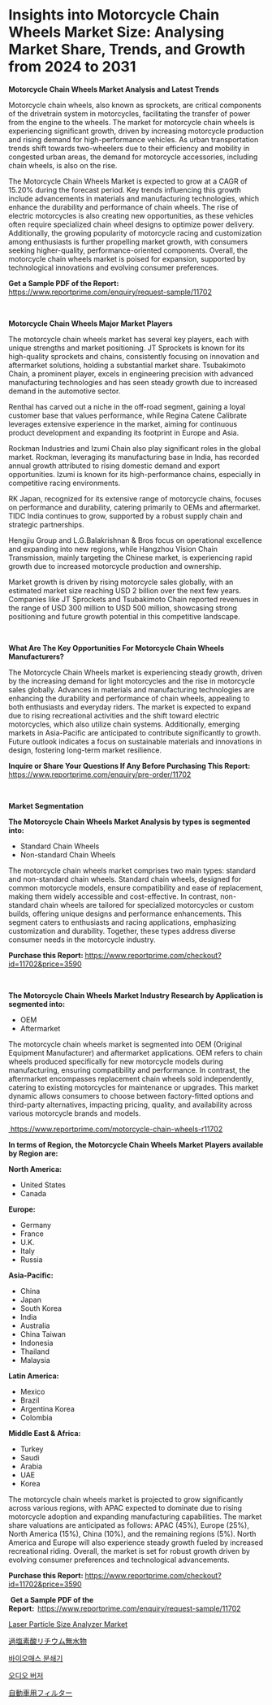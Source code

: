 <p><h1>Insights into Motorcycle Chain Wheels Market Size: Analysing Market Share, Trends, and Growth from 2024 to 2031</h1></p><p><strong>Motorcycle Chain Wheels Market Analysis and Latest Trends</strong></p>
<p><p>Motorcycle chain wheels, also known as sprockets, are critical components of the drivetrain system in motorcycles, facilitating the transfer of power from the engine to the wheels. The market for motorcycle chain wheels is experiencing significant growth, driven by increasing motorcycle production and rising demand for high-performance vehicles. As urban transportation trends shift towards two-wheelers due to their efficiency and mobility in congested urban areas, the demand for motorcycle accessories, including chain wheels, is also on the rise. </p><p>The Motorcycle Chain Wheels Market is expected to grow at a CAGR of 15.20% during the forecast period. Key trends influencing this growth include advancements in materials and manufacturing technologies, which enhance the durability and performance of chain wheels. The rise of electric motorcycles is also creating new opportunities, as these vehicles often require specialized chain wheel designs to optimize power delivery. Additionally, the growing popularity of motorcycle racing and customization among enthusiasts is further propelling market growth, with consumers seeking higher-quality, performance-oriented components. Overall, the motorcycle chain wheels market is poised for expansion, supported by technological innovations and evolving consumer preferences.</p></p>
<p><strong>Get a Sample PDF of the Report:&nbsp;</strong> <a href="https://www.reportprime.com/enquiry/request-sample/11702">https://www.reportprime.com/enquiry/request-sample/11702</a></p>
<p>&nbsp;</p>
<p><strong>Motorcycle Chain Wheels Major Market Players</strong></p>
<p><p>The motorcycle chain wheels market has several key players, each with unique strengths and market positioning. JT Sprockets is known for its high-quality sprockets and chains, consistently focusing on innovation and aftermarket solutions, holding a substantial market share. Tsubakimoto Chain, a prominent player, excels in engineering precision with advanced manufacturing technologies and has seen steady growth due to increased demand in the automotive sector. </p><p>Renthal has carved out a niche in the off-road segment, gaining a loyal customer base that values performance, while Regina Catene Calibrate leverages extensive experience in the market, aiming for continuous product development and expanding its footprint in Europe and Asia.</p><p>Rockman Industries and Izumi Chain also play significant roles in the global market. Rockman, leveraging its manufacturing base in India, has recorded annual growth attributed to rising domestic demand and export opportunities. Izumi is known for its high-performance chains, especially in competitive racing environments.</p><p>RK Japan, recognized for its extensive range of motorcycle chains, focuses on performance and durability, catering primarily to OEMs and aftermarket. TIDC India continues to grow, supported by a robust supply chain and strategic partnerships.</p><p>Hengjiu Group and L.G.Balakrishnan & Bros focus on operational excellence and expanding into new regions, while Hangzhou Vision Chain Transmission, mainly targeting the Chinese market, is experiencing rapid growth due to increased motorcycle production and ownership.</p><p>Market growth is driven by rising motorcycle sales globally, with an estimated market size reaching USD 2 billion over the next few years. Companies like JT Sprockets and Tsubakimoto Chain reported revenues in the range of USD 300 million to USD 500 million, showcasing strong positioning and future growth potential in this competitive landscape.</p></p>
<p>&nbsp;</p>
<p><strong>What Are The Key Opportunities For Motorcycle Chain Wheels Manufacturers?</strong></p>
<p><p>The Motorcycle Chain Wheels market is experiencing steady growth, driven by the increasing demand for light motorcycles and the rise in motorcycle sales globally. Advances in materials and manufacturing technologies are enhancing the durability and performance of chain wheels, appealing to both enthusiasts and everyday riders. The market is expected to expand due to rising recreational activities and the shift toward electric motorcycles, which also utilize chain systems. Additionally, emerging markets in Asia-Pacific are anticipated to contribute significantly to growth. Future outlook indicates a focus on sustainable materials and innovations in design, fostering long-term market resilience.</p></p>
<p><strong>Inquire or Share Your Questions If Any Before Purchasing This Report:</strong> <a href="https://www.reportprime.com/enquiry/pre-order/11702">https://www.reportprime.com/enquiry/pre-order/11702</a></p>
<p>&nbsp;</p>
<p><strong>Market Segmentation</strong></p>
<p><strong>The Motorcycle Chain Wheels Market Analysis by types is segmented into:</strong></p>
<p><ul><li>Standard Chain Wheels</li><li>Non-standard Chain Wheels</li></ul></p>
<p><p>The motorcycle chain wheels market comprises two main types: standard and non-standard chain wheels. Standard chain wheels, designed for common motorcycle models, ensure compatibility and ease of replacement, making them widely accessible and cost-effective. In contrast, non-standard chain wheels are tailored for specialized motorcycles or custom builds, offering unique designs and performance enhancements. This segment caters to enthusiasts and racing applications, emphasizing customization and durability. Together, these types address diverse consumer needs in the motorcycle industry.</p></p>
<p><strong>Purchase this Report:&nbsp;</strong><a href="https://www.reportprime.com/checkout?id=11702&price=3590">https://www.reportprime.com/checkout?id=11702&price=3590</a></p>
<p>&nbsp;</p>
<p><strong>The Motorcycle Chain Wheels Market Industry Research by Application is segmented into:</strong></p>
<p><ul><li>OEM</li><li>Aftermarket</li></ul></p>
<p><p>The motorcycle chain wheels market is segmented into OEM (Original Equipment Manufacturer) and aftermarket applications. OEM refers to chain wheels produced specifically for new motorcycle models during manufacturing, ensuring compatibility and performance. In contrast, the aftermarket encompasses replacement chain wheels sold independently, catering to existing motorcycles for maintenance or upgrades. This market dynamic allows consumers to choose between factory-fitted options and third-party alternatives, impacting pricing, quality, and availability across various motorcycle brands and models.</p></p>
<p><a href="https://www.reportprime.com/motorcycle-chain-wheels-r11702">&nbsp;https://www.reportprime.com/motorcycle-chain-wheels-r11702</a></p>
<p><strong>In terms of Region, the Motorcycle Chain Wheels Market Players available by Region are:</strong></p>
<p>
    <p> <strong> North America: </strong>
        <ul>
            <li>United States</li>
            <li>Canada</li>
        </ul>
        </p> 
    <p> <strong> Europe: </strong>
        <ul>
            <li>Germany</li>
            <li>France</li>
            <li>U.K.</li>
            <li>Italy</li>
            <li>Russia</li>
        </ul>
        </p> 
    <p> <strong> Asia-Pacific: </strong>
        <ul>
            <li>China</li>
            <li>Japan</li>
            <li>South Korea</li>
            <li>India</li>
            <li>Australia</li>
            <li>China Taiwan</li>
            <li>Indonesia</li>
            <li>Thailand</li>
            <li>Malaysia</li>
        </ul>
        </p> 
    <p> <strong> Latin America: </strong>
        <ul>
            <li>Mexico</li>
            <li>Brazil</li>
            <li>Argentina Korea</li>
            <li>Colombia</li>
        </ul>
        </p> 
    <p> <strong> Middle East & Africa: </strong>
        <ul>
            <li>Turkey</li>
            <li>Saudi</li>
            <li>Arabia</li>
            <li>UAE</li>
            <li>Korea</li>
        </ul>
    </p>
    </p>
<p><p>The motorcycle chain wheels market is projected to grow significantly across various regions, with APAC expected to dominate due to rising motorcycle adoption and expanding manufacturing capabilities. The market share valuations are anticipated as follows: APAC (45%), Europe (25%), North America (15%), China (10%), and the remaining regions (5%). North America and Europe will also experience steady growth fueled by increased recreational riding. Overall, the market is set for robust growth driven by evolving consumer preferences and technological advancements.</p></p>
<p><strong>Purchase this Report: </strong><a href="https://www.reportprime.com/checkout?id=11702&price=3590">https://www.reportprime.com/checkout?id=11702&price=3590</a></p>
<p>&nbsp;<strong>Get a Sample PDF of the Report:&nbsp;&nbsp;</strong><a href="https://www.reportprime.com/enquiry/request-sample/11702">https://www.reportprime.com/enquiry/request-sample/11702</a></p>
<p><strong></strong></p>
<p><p><a href="https://medium.com/@jjkh377/market-forecast-global-laser-particle-size-analyzer-trends-and-impact-analysis-2024-2031-by-4a3550a933a7">Laser Particle Size Analyzer Market</a></p><p><a href="https://medium.com/@manuelmann1976/%E3%83%AA%E3%83%81%E3%82%A6%E3%83%A0%E3%83%9A%E3%83%AB%E3%82%AF%E3%83%AD%E3%83%AC%E3%83%BC%E3%83%88%E7%84%A1%E6%B0%B4%E5%B8%82%E5%A0%B4-2024%E5%B9%B4%E3%81%8B%E3%82%892031%E5%B9%B4%E3%81%BE%E3%81%A7%E3%81%AE%E6%A5%AD%E7%95%8C%E5%8B%95%E5%90%91%E3%81%A8%E4%BA%88%E6%B8%AC-1a2cb93e2b71">過塩素酸リチウム無水物</a></p><p><a href="https://medium.com/@hossainvi014/%EC%84%B1%EA%B3%B5%EC%9D%84-%EC%9C%84%ED%95%9C-%EC%A0%84%EB%9E%B5%EC%A0%81-%EB%A1%9C%EB%93%9C%EB%A7%B5-%EA%B8%80%EB%A1%9C%EB%B2%8C-%EB%B0%94%EC%9D%B4%EC%98%A4%EB%A7%A4%EC%8A%A4-%EB%B6%84%EC%87%84%EA%B8%B0-%EC%8B%9C%EC%9E%A5-%EB%B6%84%EC%84%9D-2024-2031-fff5fae01440">바이오매스 분쇄기</a></p><p><a href="https://medium.com/@hossainvi014/%EB%AF%B8%EB%9E%98-%EA%B8%80%EB%A1%9C%EB%B2%8C-%EC%98%A4%EB%94%94%EC%98%A4-%EB%B2%84%EC%A0%80-%EC%8B%9C%EC%9E%A5%EC%9D%98-%ED%8A%B8%EB%A0%8C%EB%93%9C-2024%EB%85%84%EB%B6%80%ED%84%B0-2031%EB%85%84%EA%B9%8C%EC%A7%80%EC%9D%98-%EC%8B%9C%EC%9E%A5-%ED%86%B5%EC%B0%B0%EB%A0%A5-%EB%B0%8F-%EB%B6%84%EC%84%9D-178%ED%8E%98%EC%9D%B4%EC%A7%80-df3581684ac6">오디오 버저</a></p><p><a href="https://medium.com/@manuelmann1976/%E8%87%AA%E5%8B%95%E8%BB%8A%E3%83%95%E3%82%A3%E3%83%AB%E3%82%BF%E3%83%BC%E3%81%AE%E5%B8%82%E5%A0%B4%E5%8B%95%E5%90%91-%E5%B8%82%E5%A0%B4%E3%82%BB%E3%82%B0%E3%83%A1%E3%83%B3%E3%83%86%E3%83%BC%E3%82%B7%E3%83%A7%E3%83%B3%E3%81%AE%E8%A9%B3%E7%B4%B0%E3%81%AA%E8%AA%BF%E6%9F%BB%E3%81%A8%E6%96%B0%E8%88%88%E3%83%88%E3%83%AC%E3%83%B3%E3%83%89%E3%81%AE%E9%87%8D%E8%A6%81%E6%80%A7%E3%81%AE%E5%88%86%E6%9E%90-3fd46e2ce39b">自動車用フィルター</a></p></p>